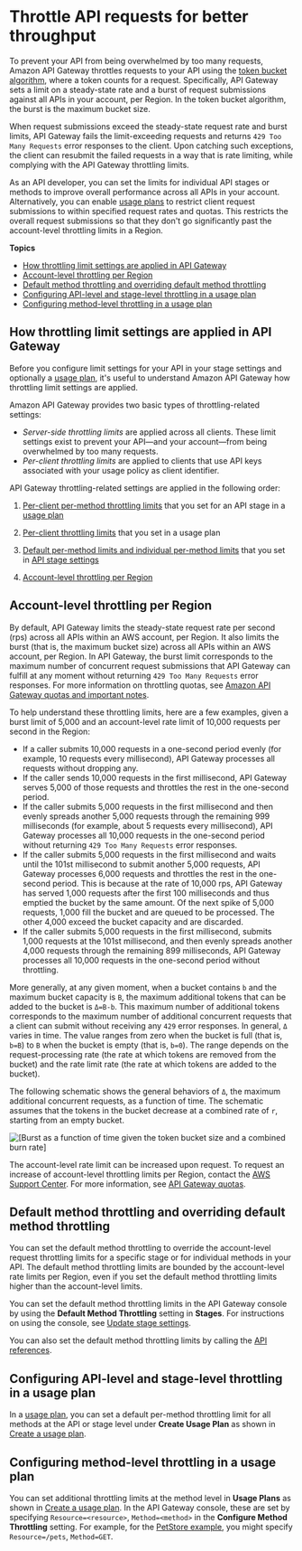 # Throttle API requests for better throughput<a name="api-gateway-request-throttling"></a>

To prevent your API from being overwhelmed by too many requests, Amazon API Gateway throttles requests to your API using the [token bucket algorithm](https://en.wikipedia.org/wiki/Token_bucket), where a token counts for a request\. Specifically, API Gateway sets a limit on a steady\-state rate and a burst of request submissions against all APIs in your account, per Region\. In the token bucket algorithm, the burst is the maximum bucket size\. 

When request submissions exceed the steady\-state request rate and burst limits, API Gateway fails the limit\-exceeding requests and returns `429 Too Many Requests` error responses to the client\. Upon catching such exceptions, the client can resubmit the failed requests in a way that is rate limiting, while complying with the API Gateway throttling limits\. 

As an API developer, you can set the limits for individual API stages or methods to improve overall performance across all APIs in your account\. Alternatively, you can enable [usage plans](api-gateway-api-usage-plans.md) to restrict client request submissions to within specified request rates and quotas\. This restricts the overall request submissions so that they don't go significantly past the account\-level throttling limits in a Region\.

**Topics**
+ [How throttling limit settings are applied in API Gateway](#apigateway-how-throttling-limits-are-applied)
+ [Account\-level throttling per Region](#apig-request-throttling-account-level-limits)
+ [Default method throttling and overriding default method throttling](#apig-request-throttling-stage-and-method-level-limits)
+ [Configuring API\-level and stage\-level throttling in a usage plan](#apigateway-api-level-throttling-in-usage-plan)
+ [Configuring method\-level throttling in a usage plan](#apigateway-method-level-throttling-in-usage-plan)

## How throttling limit settings are applied in API Gateway<a name="apigateway-how-throttling-limits-are-applied"></a>

Before you configure limit settings for your API in your stage settings and optionally a [usage plan](api-gateway-api-usage-plans.md), it's useful to understand Amazon API Gateway how throttling limit settings are applied\.

Amazon API Gateway provides two basic types of throttling\-related settings:
+ *Server\-side throttling limits* are applied across all clients\. These limit settings exist to prevent your API—and your account—from being overwhelmed by too many requests\.
+ *Per\-client throttling limits* are applied to clients that use API keys associated with your usage policy as client identifier\.

API Gateway throttling\-related settings are applied in the following order:

1. [Per\-client per\-method throttling limits](#apigateway-method-level-throttling-in-usage-plan) that you set for an API stage in a [usage plan](api-gateway-create-usage-plans-with-console.md#api-gateway-usage-plan-create)

1. [Per\-client throttling limits](#apigateway-api-level-throttling-in-usage-plan) that you set in a usage plan

1. [Default per\-method limits and individual per\-method limits](#apig-request-throttling-stage-and-method-level-limits) that you set in [API stage settings](stages.md#how-to-stage-settings)

1. [Account\-level throttling per Region](#apig-request-throttling-account-level-limits)

## Account\-level throttling per Region<a name="apig-request-throttling-account-level-limits"></a>

By default, API Gateway limits the steady\-state request rate per second \(rps\) across all APIs within an AWS account, per Region\. It also limits the burst \(that is, the maximum bucket size\) across all APIs within an AWS account, per Region\. In API Gateway, the burst limit corresponds to the maximum number of concurrent request submissions that API Gateway can fulfill at any moment without returning `429 Too Many Requests` error responses\. For more information on throttling quotas, see [Amazon API Gateway quotas and important notes](limits.md)\.

To help understand these throttling limits, here are a few examples, given a burst limit of 5,000 and an account\-level rate limit of 10,000 requests per second in the Region:
+ If a caller submits 10,000 requests in a one\-second period evenly \(for example, 10 requests every millisecond\), API Gateway processes all requests without dropping any\. 
+ If the caller sends 10,000 requests in the first millisecond, API Gateway serves 5,000 of those requests and throttles the rest in the one\-second period\.
+ If the caller submits 5,000 requests in the first millisecond and then evenly spreads another 5,000 requests through the remaining 999 milliseconds \(for example, about 5 requests every millisecond\), API Gateway processes all 10,000 requests in the one\-second period without returning `429 Too Many Requests` error responses\. 
+ If the caller submits 5,000 requests in the first millisecond and waits until the 101st millisecond to submit another 5,000 requests, API Gateway processes 6,000 requests and throttles the rest in the one\-second period\. This is because at the rate of 10,000 rps, API Gateway has served 1,000 requests after the first 100 milliseconds and thus emptied the bucket by the same amount\. Of the next spike of 5,000 requests, 1,000 fill the bucket and are queued to be processed\. The other 4,000 exceed the bucket capacity and are discarded\.
+ If the caller submits 5,000 requests in the first millisecond, submits 1,000 requests at the 101st millisecond, and then evenly spreads another 4,000 requests through the remaining 899 milliseconds, API Gateway processes all 10,000 requests in the one\-second period without throttling\.

 More generally, at any given moment, when a bucket contains `b` and the maximum bucket capacity is `B`, the maximum additional tokens that can be added to the bucket is `Δ=B-b`\. This maximum number of additional tokens corresponds to the maximum number of additional concurrent requests that a client can submit without receiving any `429` error responses\. In general, `Δ` varies in time\. The value ranges from zero when the bucket is full \(that is, `b=B`\) to `B` when the bucket is empty \(that is, `b=0`\)\. The range depends on the request\-processing rate \(the rate at which tokens are removed from the bucket\) and the rate limit rate \(the rate at which tokens are added to the bucket\)\. 

 The following schematic shows the general behaviors of `Δ`, the maximum additional concurrent requests, as a function of time\. The schematic assumes that the tokens in the bucket decrease at a combined rate of `r`, starting from an empty bucket\. 

 

![\[Burst as a function of time given the token bucket size and a combined burn rate\]](http://docs.aws.amazon.com/apigateway/latest/developerguide/images/tokenBucketBurst.png)

The account\-level rate limit can be increased upon request\. To request an increase of account\-level throttling limits per Region, contact the [AWS Support Center](https://console.aws.amazon.com/support/home#/)\. For more information, see [API Gateway quotas](limits.md#api-gateway-limits)\. 

## Default method throttling and overriding default method throttling<a name="apig-request-throttling-stage-and-method-level-limits"></a>

You can set the default method throttling to override the account\-level request throttling limits for a specific stage or for individual methods in your API\. The default method throttling limits are bounded by the account\-level rate limits per Region, even if you set the default method throttling limits higher than the account\-level limits\. 

You can set the default method throttling limits in the API Gateway console by using the **Default Method Throttling** setting in **Stages**\. For instructions on using the console, see [Update stage settings](stages.md#how-to-stage-settings)\.

You can also set the default method throttling limits by calling the [API references](api-ref.md)\.

## Configuring API\-level and stage\-level throttling in a usage plan<a name="apigateway-api-level-throttling-in-usage-plan"></a>

In a [usage plan](api-gateway-api-usage-plans.md), you can set a default per\-method throttling limit for all methods at the API or stage level under **Create Usage Plan** as shown in [Create a usage plan](api-gateway-create-usage-plans-with-console.md#api-gateway-usage-plan-create)\.

## Configuring method\-level throttling in a usage plan<a name="apigateway-method-level-throttling-in-usage-plan"></a>

You can set additional throttling limits at the method level in **Usage Plans** as shown in [Create a usage plan](api-gateway-create-usage-plans-with-console.md#api-gateway-usage-plan-create)\. In the API Gateway console, these are set by specifying `Resource=<resource>`, `Method=<method>` in the **Configure Method Throttling** setting\. For example, for the [PetStore example](api-gateway-create-api-step-by-step.md), you might specify `Resource=/pets`, `Method=GET`\.